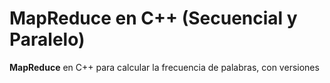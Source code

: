 # MapReduce en C++ (Secuencial y Paralelo)

**MapReduce** en C++ para calcular la frecuencia de palabras, con versiones 
